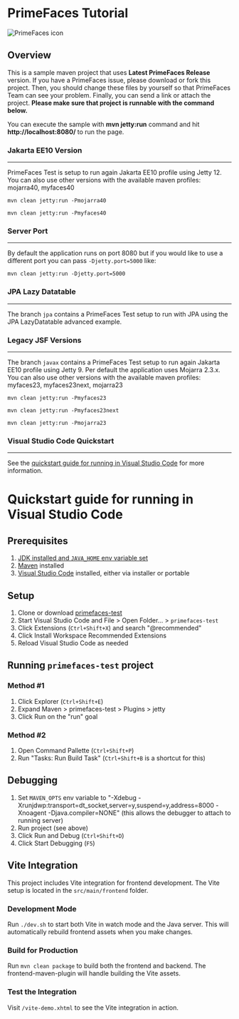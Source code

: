 # PrimeFaces Tutorial

![PrimeFaces icon](https://www.primefaces.org/wp-content/uploads/2016/10/prime_logo_new.png)

## Overview

This is a sample maven project that uses <strong>Latest PrimeFaces Release</strong> version. If you have a PrimeFaces issue, please download or fork this project. Then, you should change these files by yourself so that PrimeFaces Team can see your problem. Finally, you can send a link or attach the project. <strong>Please make sure that project is runnable with the command below.</strong>

You can execute the sample with <strong>mvn jetty:run</strong> command and hit <strong>http://localhost:8080/</strong> to run the page.

### Jakarta EE10 Version
***

PrimeFaces Test is setup to run again Jakarta EE10 profile using Jetty 12. You can also use other versions with the available maven profiles: mojarra40, myfaces40

`mvn clean jetty:run -Pmojarra40`

`mvn clean jetty:run -Pmyfaces40`

### Server Port
***

By default the application runs on port 8080 but if you would like to use a different port you can pass `-Djetty.port=5000` like:

`mvn clean jetty:run -Djetty.port=5000`


### JPA Lazy Datatable
***

The branch `jpa` contains a PrimeFaces Test setup to run with JPA using the JPA LazyDatatable advanced example.

### Legacy JSF Versions
***

The branch `javax` contains a PrimeFaces Test setup to run again Jakarta EE10 profile using Jetty 9. Per default the application uses Mojarra 2.3.x.
You can also use other versions with the available maven profiles: myfaces23, myfaces23next, mojarra23

`mvn clean jetty:run -Pmyfaces23`

`mvn clean jetty:run -Pmyfaces23next`

`mvn clean jetty:run -Pmojarra23`

### Visual Studio Code Quickstart
***

See the [quickstart guide for running in Visual Studio Code](./vscode-quickstart.md) for more information.

# Quickstart guide for running in Visual Studio Code

## Prerequisites

1. [JDK installed and `JAVA_HOME` env variable set](https://github.com/redhat-developer/vscode-java/wiki/JDK-Requirements)
2. [Maven](https://maven.apache.org/install.html) installed
3. [Visual Studio Code](https://code.visualstudio.com/docs/setup/setup-overview) installed, either via installer or portable

## Setup

1. Clone or download [primefaces-test](https://github.com/primefaces/primefaces-test)
2. Start Visual Studio Code and File > Open Folder... > `primefaces-test`
3. Click Extensions (`Ctrl+Shift+X`) and search "@recommended"
4. Click Install Workspace Recommended Extensions
5. Reload Visual Studio Code as needed

## Running `primefaces-test` project

### Method #1
1. Click Explorer (`Ctrl+Shift+E`)
2. Expand Maven > primefaces-test > Plugins > jetty
3. Click Run on the "run" goal

### Method #2
1. Open Command Pallette (`Ctrl+Shift+P`)
2. Run "Tasks: Run Build Task" (`Ctrl+Shift+B` is a shortcut for this)

## Debugging

1. Set `MAVEN_OPTS` env variable to "-Xdebug -Xrunjdwp:transport=dt_socket,server=y,suspend=y,address=8000 -Xnoagent -Djava.compiler=NONE" (this allows the debugger to attach to running server)
2. Run project (see above)
3. Click Run and Debug (`Ctrl+Shift+D`)
4. Click Start Debugging (`F5`)
## Vite Integration

This project includes Vite integration for frontend development. The Vite setup is located in the `src/main/frontend` folder.

### Development Mode

Run `./dev.sh` to start both Vite in watch mode and the Java server. This will automatically rebuild frontend assets when you make changes.

### Build for Production

Run `mvn clean package` to build both the frontend and backend. The frontend-maven-plugin will handle building the Vite assets.

### Test the Integration

Visit `/vite-demo.xhtml` to see the Vite integration in action.
